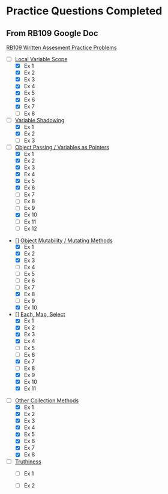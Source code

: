 # Practice Questions Completed

## From RB109 Google Doc

[RB109 Written Assesment Practice Problems](https://docs.google.com/document/d/16XteFXEm3lFbcavrXDZs45rNEc1iBxSYC8e4pLhT0Rw/edit#)

- [ ] [Local Variable Scope](./questions_109.md#local-variable-scope)
  - [x] Ex 1
  - [x] Ex 2
  - [x] Ex 3
  - [x] Ex 4
  - [x] Ex 5
  - [x] Ex 6
  - [x] Ex 7
  - [ ] Ex 8
- [ ] [Variable Shadowing](./questions_109.md#variable-shadowing)
  - [x] Ex 1
  - [x] Ex 2
  - [ ] Ex 3
- [ ] [Object Passing / Variables as Pointers](./questions_109.md#object-passing--variables-as-pointers)
  - [x] Ex 1
  - [x] Ex 2
  - [x] Ex 3
  - [x] Ex 4
  - [x] Ex 5
  - [x] Ex 6
  - [ ] Ex 7
  - [ ] Ex 8
  - [ ] Ex 9
  - [x] Ex 10
  - [ ] Ex 11
  - [ ] Ex 12
- [] [Object Mutability / Mutating Methods](./questions_109.md#object-mutability--mutating-methods)
  - [x] Ex 1
  - [x] Ex 2
  - [x] Ex 3
  - [ ] Ex 4
  - [ ] Ex 5
  - [ ] Ex 6
  - [ ] Ex 7
  - [x] Ex 8
  - [ ] Ex 9
  - [x] Ex 10
- [] [Each, Map, Select](./questions_109.md#each-map-and-select)
  - [x] Ex 1
  - [x] Ex 2
  - [x] Ex 3
  - [x] Ex 4
  - [ ] Ex 5
  - [ ] Ex 6
  - [x] Ex 7
  - [ ] Ex 8
  - [x] Ex 9
  - [x] Ex 10
  - [x] Ex 11
- [ ] [Other Collection Methods](./questions_109.md#other-collection-methods)
  - [x] Ex 1
  - [x] Ex 2
  - [x] Ex 3
  - [x] Ex 4
  - [x] Ex 5
  - [x] Ex 6
  - [x] Ex 7
  - [x] Ex 8
- [ ] [Truthiness](./questions_109.md#truthiness)
  - [ ] Ex 1
  - [ ] Ex 2
  